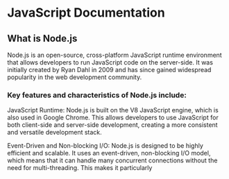 
<h1>JavaScript Documentation</h1>

<h2>What is Node.js</h2>
<p>Node.js is an open-source, cross-platform JavaScript runtime environment that allows developers to run JavaScript code on the server-side. It was initially created by Ryan Dahl in 2009 and has since gained widespread popularity in the web development community.</p>

<h3>Key features and characteristics of Node.js include:</h3>
<p>JavaScript Runtime: Node.js is built on the V8 JavaScript engine, which is also used in Google Chrome. This allows developers to use JavaScript for both client-side and server-side development, creating a more consistent and versatile development stack.</p>
<p>Event-Driven and Non-blocking I/O: Node.js is designed to be highly efficient and scalable. It uses an event-driven, non-blocking I/O model, which means that it can handle many concurrent connections without the need for multi-threading. This makes it particularly</p>
    
        